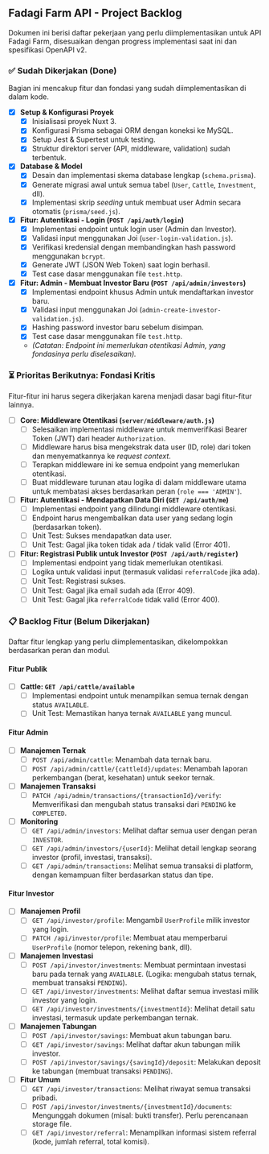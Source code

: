 ## Fadagi Farm API - Project Backlog

Dokumen ini berisi daftar pekerjaan yang perlu diimplementasikan untuk API Fadagi Farm, disesuaikan dengan progress implementasi saat ini dan spesifikasi OpenAPI v2.

### ✅ **Sudah Dikerjakan (Done)**

Bagian ini mencakup fitur dan fondasi yang sudah diimplementasikan di dalam kode.

-   [x] **Setup & Konfigurasi Proyek**
    -   [x] Inisialisasi proyek Nuxt 3.
    -   [x] Konfigurasi Prisma sebagai ORM dengan koneksi ke MySQL.
    -   [x] Setup Jest & Supertest untuk testing.
    -   [x] Struktur direktori server (API, middleware, validation) sudah terbentuk.

-   [x] **Database & Model**
    -   [x] Desain dan implementasi skema database lengkap (`schema.prisma`).
    -   [x] Generate migrasi awal untuk semua tabel (`User`, `Cattle`, `Investment`, dll).
    -   [x] Implementasi skrip *seeding* untuk membuat user Admin secara otomatis (`prisma/seed.js`).

-   [x] **Fitur: Autentikasi - Login (`POST /api/auth/login`)**
    -   [x] Implementasi endpoint untuk login user (Admin dan Investor).
    -   [x] Validasi input menggunakan Joi (`user-login-validation.js`).
    -   [x] Verifikasi kredensial dengan membandingkan hash password menggunakan `bcrypt`.
    -   [x] Generate JWT (JSON Web Token) saat login berhasil.
    -   [x] Test case dasar menggunakan file `test.http`.

-   [x] **Fitur: Admin - Membuat Investor Baru (`POST /api/admin/investors`)**
    -   [x] Implementasi endpoint khusus Admin untuk mendaftarkan investor baru.
    -   [x] Validasi input menggunakan Joi (`admin-create-investor-validation.js`).
    -   [x] Hashing password investor baru sebelum disimpan.
    -   [x] Test case dasar menggunakan file `test.http`.
    -   *(Catatan: Endpoint ini memerlukan otentikasi Admin, yang fondasinya perlu diselesaikan).*

### ⏳ **Prioritas Berikutnya: Fondasi Kritis**

Fitur-fitur ini harus segera dikerjakan karena menjadi dasar bagi fitur-fitur lainnya.

-   [ ] **Core: Middleware Otentikasi (`server/middleware/auth.js`)**
    -   [ ] Selesaikan implementasi middleware untuk memverifikasi Bearer Token (JWT) dari header `Authorization`.
    -   [ ] Middleware harus bisa mengekstrak data user (ID, role) dari token dan menyematkannya ke *request context*.
    -   [ ] Terapkan middleware ini ke semua endpoint yang memerlukan otentikasi.
    -   [ ] Buat middleware turunan atau logika di dalam middleware utama untuk membatasi akses berdasarkan peran (`role === 'ADMIN'`).

-   [ ] **Fitur: Autentikasi - Mendapatkan Data Diri (`GET /api/auth/me`)**
    -   [ ] Implementasi endpoint yang dilindungi middleware otentikasi.
    -   [ ] Endpoint harus mengembalikan data user yang sedang login (berdasarkan token).
    -   [ ] Unit Test: Sukses mendapatkan data user.
    -   [ ] Unit Test: Gagal jika token tidak ada / tidak valid (Error 401).

-   [ ] **Fitur: Registrasi Publik untuk Investor (`POST /api/auth/register`)**
    -   [ ] Implementasi endpoint yang tidak memerlukan otentikasi.
    -   [ ] Logika untuk validasi input (termasuk validasi `referralCode` jika ada).
    -   [ ] Unit Test: Registrasi sukses.
    -   [ ] Unit Test: Gagal jika email sudah ada (Error 409).
    -   [ ] Unit Test: Gagal jika `referralCode` tidak valid (Error 400).

### 📋 **Backlog Fitur (Belum Dikerjakan)**

Daftar fitur lengkap yang perlu diimplementasikan, dikelompokkan berdasarkan peran dan modul.

#### **Fitur Publik**
-   [ ] **Cattle: `GET /api/cattle/available`**
    -   [ ] Implementasi endpoint untuk menampilkan semua ternak dengan status `AVAILABLE`.
    -   [ ] Unit Test: Memastikan hanya ternak `AVAILABLE` yang muncul.

#### **Fitur Admin**
-   [ ] **Manajemen Ternak**
    -   [ ] `POST /api/admin/cattle`: Menambah data ternak baru.
    -   [ ] `POST /api/admin/cattle/{cattleId}/updates`: Menambah laporan perkembangan (berat, kesehatan) untuk seekor ternak.
-   [ ] **Manajemen Transaksi**
    -   [ ] `PATCH /api/admin/transactions/{transactionId}/verify`: Memverifikasi dan mengubah status transaksi dari `PENDING` ke `COMPLETED`.
-   [ ] **Monitoring**
    -   [ ] `GET /api/admin/investors`: Melihat daftar semua user dengan peran `INVESTOR`.
    -   [ ] `GET /api/admin/investors/{userId}`: Melihat detail lengkap seorang investor (profil, investasi, transaksi).
    -   [ ] `GET /api/admin/transactions`: Melihat semua transaksi di platform, dengan kemampuan filter berdasarkan status dan tipe.

#### **Fitur Investor**
-   [ ] **Manajemen Profil**
    -   [ ] `GET /api/investor/profile`: Mengambil `UserProfile` milik investor yang login.
    -   [ ] `PATCH /api/investor/profile`: Membuat atau memperbarui `UserProfile` (nomor telepon, rekening bank, dll).
-   [ ] **Manajemen Investasi**
    -   [ ] `POST /api/investor/investments`: Membuat permintaan investasi baru pada ternak yang `AVAILABLE`. (Logika: mengubah status ternak, membuat transaksi `PENDING`).
    -   [ ] `GET /api/investor/investments`: Melihat daftar semua investasi milik investor yang login.
    -   [ ] `GET /api/investor/investments/{investmentId}`: Melihat detail satu investasi, termasuk update perkembangan ternak.
-   [ ] **Manajemen Tabungan**
    -   [ ] `POST /api/investor/savings`: Membuat akun tabungan baru.
    -   [ ] `GET /api/investor/savings`: Melihat daftar akun tabungan milik investor.
    -   [ ] `POST /api/investor/savings/{savingId}/deposit`: Melakukan deposit ke tabungan (membuat transaksi `PENDING`).
-   [ ] **Fitur Umum**
    -   [ ] `GET /api/investor/transactions`: Melihat riwayat semua transaksi pribadi.
    -   [ ] `POST /api/investor/investments/{investmentId}/documents`: Mengunggah dokumen (misal: bukti transfer). Perlu perencanaan storage file.
    -   [ ] `GET /api/investor/referral`: Menampilkan informasi sistem referral (kode, jumlah referral, total komisi).